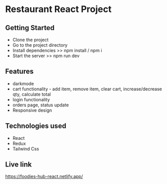 # Restaurant React Project

## Getting Started
- Clone the project
- Go to the project directory
- Install dependencies >> npm install / npm i
- Start the server >> npm run dev

## Features
- darkmode
- cart functionality - add item, remove item, clear cart, increase/decrease qty, calculate total
- login functionality
- orders page, status update
- Responsive design

## Technologies used
- React
- Redux
- Tailwind Css

## Live link
https://foodies-hub-react.netlify.app/
